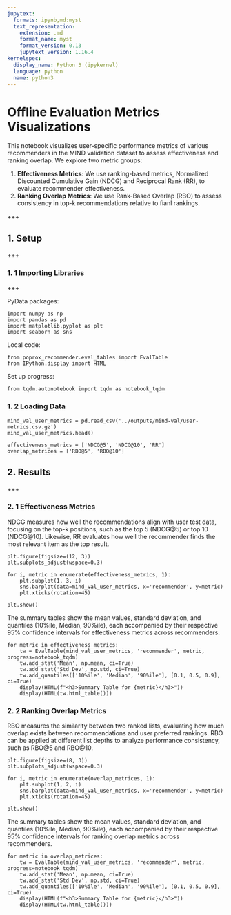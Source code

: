 ```yaml
---
jupytext:
  formats: ipynb,md:myst
  text_representation:
    extension: .md
    format_name: myst
    format_version: 0.13
    jupytext_version: 1.16.4
kernelspec:
  display_name: Python 3 (ipykernel)
  language: python
  name: python3
---
```


# Offline Evaluation Metrics Visualizations
This notebook visualizes user-specific performance metrics of various recommenders in the MIND validation dataset to assess effectiveness and ranking overlap. We explore two metric groups:
1. **Effectiveness Metrics**: We use ranking-based metrics, Normalized Discounted Cumulative Gain (NDCG) and Reciprocal Rank (RR), to evaluate recommender effectiveness.
2. **Ranking Overlap Metrics**: We use Rank-Based Overlap (RBO) to assess consistency in top-k recommendations relative to fianl rankings.

+++

## 1. Setup

+++

### 1. 1 Importing Libraries

+++

PyData packages:

```{code-cell} ipython3
import numpy as np
import pandas as pd
import matplotlib.pyplot as plt
import seaborn as sns
```

Local code:

```{code-cell} ipython3
from poprox_recommender.eval_tables import EvalTable
from IPython.display import HTML
```

Set up progress:

```{code-cell} ipython3
from tqdm.autonotebook import tqdm as notebook_tqdm
```

### 1. 2 Loading Data

```{code-cell} ipython3
mind_val_user_metrics = pd.read_csv('../outputs/mind-val/user-metrics.csv.gz')
mind_val_user_metrics.head()
```

```{code-cell} ipython3
effectiveness_metrics = ['NDCG@5', 'NDCG@10', 'RR']
overlap_metrices = ['RBO@5', 'RBO@10']
```

## 2. Results

+++

### 2. 1 Effectiveness Metrics
NDCG measures how well the recommendations align with user test data, focusing on the top-k positions, such as the top 5 (NDCG@5) or top 10 (NDCG@10). Likewise, RR evaluates how well the recommender finds the most relevant item as the top result.

```{code-cell} ipython3
plt.figure(figsize=(12, 3))
plt.subplots_adjust(wspace=0.3)

for i, metric in enumerate(effectiveness_metrics, 1):
    plt.subplot(1, 3, i)
    sns.barplot(data=mind_val_user_metrics, x='recommender', y=metric)
    plt.xticks(rotation=45)

plt.show()
```

The summary tables show the mean values, standard deviation, and quantiles (10%ile, Median, 90%ile), each accompanied by their respective 95% confidence intervals for effectiveness metrics across recommenders.

```{code-cell} ipython3
for metric in effectiveness_metrics:
    tw = EvalTable(mind_val_user_metrics, 'recommender', metric, progress=notebook_tqdm)
    tw.add_stat('Mean', np.mean, ci=True)
    tw.add_stat('Std Dev', np.std, ci=True)
    tw.add_quantiles(['10%ile', 'Median', '90%ile'], [0.1, 0.5, 0.9], ci=True)
    display(HTML(f"<h3>Summary Table for {metric}</h3>"))
    display(HTML(tw.html_table()))
```

### 2. 2 Ranking Overlap Metrics
RBO measures the similarity between two ranked lists, evaluating how much overlap exists between recommendations and user preferred rankings. RBO can be applied at different list depths to analyze performance consistency, such as RBO@5 and RBO@10.

```{code-cell} ipython3
plt.figure(figsize=(8, 3))
plt.subplots_adjust(wspace=0.3)

for i, metric in enumerate(overlap_metrices, 1):
    plt.subplot(1, 2, i)
    sns.barplot(data=mind_val_user_metrics, x='recommender', y=metric)
    plt.xticks(rotation=45)

plt.show()
```

The summary tables show the mean values, standard deviation, and quantiles (10%ile, Median, 90%ile), each accompanied by their respective 95% confidence intervals for ranking overlap metrics across recommenders.

```{code-cell} ipython3
for metric in overlap_metrices:
    tw = EvalTable(mind_val_user_metrics, 'recommender', metric, progress=notebook_tqdm)
    tw.add_stat('Mean', np.mean, ci=True)
    tw.add_stat('Std Dev', np.std, ci=True)
    tw.add_quantiles(['10%ile', 'Median', '90%ile'], [0.1, 0.5, 0.9], ci=True)
    display(HTML(f"<h3>Summary Table for {metric}</h3>"))
    display(HTML(tw.html_table()))
```
